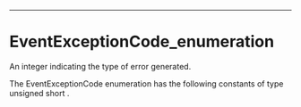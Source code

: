 

---

# EventExceptionCode_enumeration

An integer indicating the type of error generated.

The EventExceptionCode enumeration has the following constants of type unsigned short .